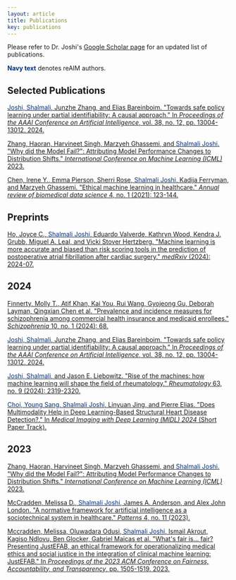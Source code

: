 ```yaml
---
layout: article
title: Publications
key: publications
---
```


Please refer to Dr. Joshi's [Google Scholar page](https://scholar.google.com/citations?hl=en&user=x5wW5WIAAAAJ&view_op=list_works&sortby=pubdate) for an updated list of publications. 

<span style="color: #003087;">**Navy text**</span> denotes reAIM authors.

## Selected Publications

[<span style="color: #003087;">Joshi, Shalmali</span>, Junzhe Zhang, and Elias Bareinboim. "Towards safe policy learning under partial identifiability: A causal approach." In *Proceedings of the AAAI Conference on Artificial Intelligence*, vol. 38, no. 12, pp. 13004-13012. 2024.](https://ojs.aaai.org/index.php/AAAI/article/view/29198)

[Zhang, Haoran, Harvineet Singh, Marzyeh Ghassemi, and <span style="color: #003087;">Shalmali Joshi</span>. "Why did the Model Fail?": Attributing Model Performance Changes to Distribution Shifts." *International Conference on Machine Learning  (ICML)* 2023.](https://proceedings.mlr.press/v202/zhang23ai/zhang23ai.pdf)

[Chen, Irene Y., Emma Pierson, Sherri Rose, <span style="color: #003087;">Shalmali Joshi</span>, Kadija Ferryman, and Marzyeh Ghassemi. "Ethical machine learning in healthcare." *Annual review of biomedical data science* 4, no. 1 (2021): 123-144.](https://www.annualreviews.org/content/journals/10.1146/annurev-biodatasci-092820-114757)

## Preprints

[Ho, Joyce C., <span style="color: #003087;">Shalmali Joshi</span>, Eduardo Valverde, Kathryn Wood, Kendra J. Grubb, Miguel A. Leal, and Vicki Stover Hertzberg. "Machine learning is more accurate and biased than risk scoring tools in the prediction of postoperative atrial fibrillation after cardiac surgery." *medRxiv* (2024): 2024-07.](https://www.medrxiv.org/content/medrxiv/early/2024/07/07/2024.07.05.24310013.full.pdf)

## 2024

[Finnerty, Molly T., Atif Khan, Kai You, Rui Wang, Gyojeong Gu, Deborah Layman, Qingxian Chen et al. "Prevalence and incidence measures for schizophrenia among commercial health insurance and medicaid enrollees." *Schizophrenia* 10, no. 1 (2024): 68.]()

[<span style="color: #003087;">Joshi, Shalmali</span>, Junzhe Zhang, and Elias Bareinboim. "Towards safe policy learning under partial identifiability: A causal approach." In *Proceedings of the AAAI Conference on Artificial Intelligence*, vol. 38, no. 12, pp. 13004-13012. 2024.](https://ojs.aaai.org/index.php/AAAI/article/view/29198)

[<span style="color: #003087;">Joshi, Shalmali</span>, and Jason E. Liebowitz. "Rise of the machines: how machine learning will shape the field of rheumatology." *Rheumatology* 63, no. 9 (2024): 2319-2320.](https://academic.oup.com/rheumatology/article/63/9/2319/7665716)


[<span style="color: #003087;">Choi, Young Sang</span>, <span style="color: #003087;">Shalmali Joshi</span>, Linyuan Jing, and Pierre Elias. "Does Multimodality Help in Deep Learning-Based Structural Heart Disease Detection?." In *Medical Imaging with Deep Learning (MIDL) 2024* (Short Paper Track).](https://openreview.net/pdf?id=sMiSQP8zmr)

## 2023

[Zhang, Haoran, Harvineet Singh, Marzyeh Ghassemi, and <span style="color: #003087;">Shalmali Joshi</span>. "Why did the Model Fail?": Attributing Model Performance Changes to Distribution Shifts." *International Conference on Machine Learning  (ICML)* 2023.](https://proceedings.mlr.press/v202/zhang23ai/zhang23ai.pdf)

[McCradden, Melissa D., <span style="color: #003087;">Shalmali Joshi</span>, James A. Anderson, and Alex John London. "A normative framework for artificial intelligence as a sociotechnical system in healthcare." *Patterns* 4, no. 11 (2023).](https://www.cell.com/patterns/pdf/S2666-3899(23)00248-9.pdf)

[Mccradden, Melissa, Oluwadara Odusi, <span style="color: #003087;">Shalmali Joshi</span>, Ismail Akrout, Kagiso Ndlovu, Ben Glocker, Gabriel Maicas et al. "What's fair is… fair? Presenting JustEFAB, an ethical framework for operationalizing medical ethics and social justice in the integration of clinical machine learning: JustEFAB." In *Proceedings of the 2023 ACM Conference on Fairness, Accountability, and Transparency*, pp. 1505-1519. 2023.](https://dl.acm.org/doi/pdf/10.1145/3593013.3594096)